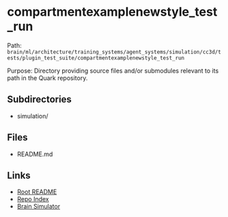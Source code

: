 # compartmentexamplenewstyle_test_run

Path: `brain/ml/architecture/training_systems/agent_systems/simulation/cc3d/tests/plugin_test_suite/compartmentexamplenewstyle_test_run`

Purpose: Directory providing source files and/or submodules relevant to its path in the Quark repository.

## Subdirectories
- simulation/

## Files
- README.md

## Links
- [Root README](../../../../../../../../../README.md)
- [Repo Index](../../../../../../../../../repo_index.json)
- [Brain Simulator](../../../../../../../../../brain/architecture/brain_simulator.py)
